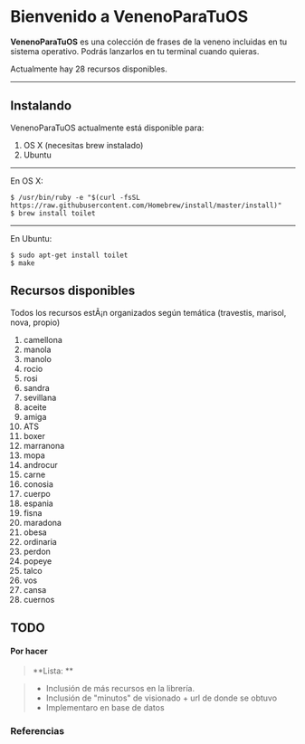 Bienvenido a VenenoParaTuOS
===================


**VenenoParaTuOS** es una colección de frases de la veneno incluidas en tu sistema operativo. Podrás lanzarlos en tu terminal cuando quieras.

Actualmente hay 28 recursos disponibles.


----------


Instalando
-------------

VenenoParaTuOS actualmente está disponible para:

 1. OS X (necesitas brew instalado)
 2. Ubuntu

---
En OS X:

    $ /usr/bin/ruby -e "$(curl -fsSL https://raw.githubusercontent.com/Homebrew/install/master/install)"
    $ brew install toilet
   
   ---
En Ubuntu:

    $ sudo apt-get install toilet
    $ make


Recursos disponibles
-------------------
Todos los recursos estÃ¡n organizados según temática (travestis, marisol, nova, propio)

 1. camellona
 2. manola
 3. manolo
 4. rocio
 5. rosi
 6. sandra
 7. sevillana
 8. aceite
 9. amiga
 10. ATS
 11. boxer
 12. marranona
 13. mopa
 14. androcur
 15. carne
 16. conosia
 17. cuerpo
 18. espania
 19. fisna
 20. maradona
 21. obesa
 22. ordinaria
 23. perdon
 24. popeye
 25. talco
 26. vos
 27. cansa
 28. cuernos

TODO
-------------------


#### <i class="icon-refresh"></i> Por hacer

> **Lista: **

> - Inclusión de más recursos en la librería.
> - Inclusión de "minutos" de visionado + url de donde se obtuvo
> - Implementaro en base de datos




### Referencias


  [^stackedit]: [LaVeneno](https://es.wikipedia.org/wiki/La_Veneno) 

